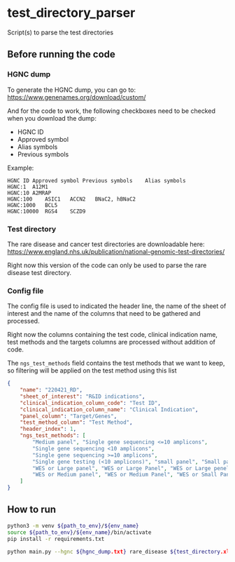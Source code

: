 # test_directory_parser
Script(s) to parse the test directories

## Before running the code

### HGNC dump

To generate the HGNC dump, you can go to: https://www.genenames.org/download/custom/

And for the code to work, the following checkboxes need to be checked when you download the dump:

- HGNC ID
- Approved symbol
- Alias symbols
- Previous symbols

Example:

```tsv
HGNC ID	Approved symbol	Previous symbols	Alias symbols
HGNC:1	A12M1		
HGNC:10	A2MRAP		
HGNC:100	ASIC1	ACCN2	BNaC2, hBNaC2
HGNC:1000	BCL5		
HGNC:10000	RGS4	SCZD9	
```

### Test directory

The rare disease and cancer test directories are downloadable here: https://www.england.nhs.uk/publication/national-genomic-test-directories/

Right now this version of the code can only be used to parse the rare disease test directory.

### Config file

The config file is used to indicated the header line, the name of the sheet of interest and the name of the columns that need to be gathered and processed.

Right now the columns containing the test code, clinical indication name, test methods and the targets columns are processed without addition of code.

The `ngs_test_methods` field contains the test methods that we want to keep, so filtering will be applied on the test method using this list

```json
{
    "name": "220421_RD",
    "sheet_of_interest": "R&ID indications",
    "clinical_indication_column_code": "Test ID",
    "clinical_indication_column_name": "Clinical Indication",
    "panel_column": "Target/Genes",
    "test_method_column": "Test Method",
    "header_index": 1,
    "ngs_test_methods": [
        "Medium panel", "Single gene sequencing <=10 amplicons",
        "Single gene sequencing <10 amplicons",
        "Single gene sequencing >=10 amplicons",
        "Single gene testing (<10 amplicons)", "small panel", "Small panel",
        "WES or Large panel", "WES or Large Panel", "WES or Large penel",
        "WES or Medium panel", "WES or Medium Panel", "WES or Small Panel", "WGS"
    ]
}
```

## How to run

```bash
python3 -m venv ${path_to_env}/${env_name}
source ${path_to_env}/${env_name}/bin/activate
pip install -r requirements.txt

python main.py --hgnc ${hgnc_dump.txt} rare_disease ${test_directory.xlsx} configs/220421_RD.json
```
